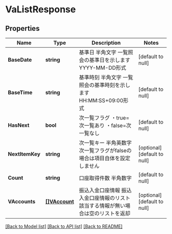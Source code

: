 # VaListResponse

## Properties
Name | Type | Description | Notes
------------ | ------------- | ------------- | -------------
**BaseDate** | **string** | 基準日 半角文字 一覧照会の基準日を示します YYYY-MM-DD形式  | [default to null]
**BaseTime** | **string** | 基準時刻 半角文字 一覧照会の基準時刻を示します HH:MM:SS+09:00形式  | [default to null]
**HasNext** | **bool** | 次一覧フラグ ・true&#x3D;次一覧あり ・false&#x3D;次一覧なし  | [default to null]
**NextItemKey** | **string** | 次一覧キー 半角英数字 次一覧フラグがfalseの場合は項目自体を設定しません  | [optional] [default to null]
**Count** | **string** | 口座取得件数 半角数字  | [default to null]
**VAccounts** | [**[]VAccount**](VAccount.md) | 振込入金口座情報 振込入金口座情報のリスト 該当する情報が無い場合は空のリストを返却  | [optional] [default to null]

[[Back to Model list]](../README.md#documentation-for-models) [[Back to API list]](../README.md#documentation-for-api-endpoints) [[Back to README]](../README.md)

